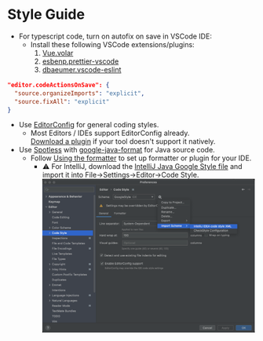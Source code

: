 # Style Guide

- For typescript code, turn on autofix on save in VSCode IDE:
  - Install these following VSCode extensions/plugins:
    1. [Vue.volar](https://marketplace.visualstudio.com/items?itemName=Vue.volar)
    2. [esbenp.prettier-vscode](https://marketplace.visualstudio.com/items?itemName=esbenp.prettier-vscode)
    3. [dbaeumer.vscode-eslint](https://marketplace.visualstudio.com/items?itemName=dbaeumer.vscode-eslint)

```json
"editor.codeActionsOnSave": {
  "source.organizeImports": "explicit",
  "source.fixAll": "explicit"
}
```

- Use [EditorConfig](https://editorconfig.org/) for general coding styles.
  - Most Editors / IDEs support EditorConfig already.  
    [Download a plugin](https://editorconfig.org/#download) if your tool doesn't support it
    natively.
- Use [Spotless](https://github.com/diffplug/spotless)
  with [google-java-format](https://github.com/google/google-java-format) for Java source code.
  - Follow [Using the formatter](https://github.com/google/google-java-format#using-the-formatter)
    to set up formatter or plugin for your IDE.
    - :warning: For IntelliJ, download
      the [IntelliJ Java Google Style file](https://raw.githubusercontent.com/google/styleguide/gh-pages/intellij-java-google-style.xml)
      and import it into File→Settings→Editor→Code Style.  
      ![Google Java Style](images/import_google_java_style.png)
